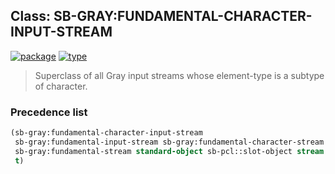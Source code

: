 ## Class: SB-GRAY:FUNDAMENTAL-CHARACTER-INPUT-STREAM
[![package](https://img.shields.io/badge/Package-SB--GRAY-5f9ea0.svg?style=social&colorA=999999)](../) [![type](https://img.shields.io/badge/Type-Class-5f9ea0.svg?style=social&colorA=999999)](../#class) 

> Superclass of all Gray input streams whose element-type
> is a subtype of character.

### Precedence list
```cl
(sb-gray:fundamental-character-input-stream
 sb-gray:fundamental-input-stream sb-gray:fundamental-character-stream
 sb-gray:fundamental-stream standard-object sb-pcl::slot-object stream
 t)
```
